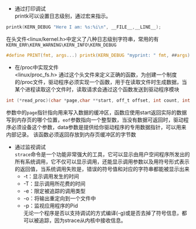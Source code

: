 - 通过打印调试  
printk可以设置日志级别，通过宏来指示。 
```C
printk(KERN_DEBUG "Here I am: %s:%i\n", __FILE__,__LINE__);
``` 
在头文件<linux/kernel.h>中定义了八种日志级别字符串，常用的有`KERN_ERR\KERN_WARNING\KERN_INFO\KERN_DEBUG`
```C
#define PRINT(fmt, args...) printk(KERN_DEBUG "myprint: " fmt, ##args)
```

- 在/proc中实现文件   
<linux/proc_fs.h>
通过这个头文件来定义正确的函数，为创建一个制度的/proc文件，驱动程序必须实现一个函数，用于在读取文件时生成数据，当某个进程读取这个文件时，读取请求会通过这个函数发送到驱动程序模块  
```C
int (*read_proc)(char *page,char **start, off_t offset, int count, int *eof, void *data);
```
参数中的`page`指针指向用来写入数据的缓冲区，函数应使用start返回实际的数据写到内存页的哪个位置，`eof`参数指向一个整型数，当没有数据可返回时，驱动程序必须设备这个参数，data参数是提供给你驱动程序的专用数据指针，可以用来内部记录。
该函数必须返回存放到内存页缓冲区的字节数


- 通过监视调试  
`strace`命令是一个功能非常强大的工具，它可以显示由用户空间程序所发出的所有系统调用，它不仅可以显示调用，还能显示调用参数以及用符号形式表示的返回值，当系统调用失败是，错误的符号值和对应的字符串都能被显示出来   
    - -t：显示调用发生的时间   
    - -T：显示调用所花费的时间
    - -e：限定被追踪的调用类型  
    - -o：将输出重定向到一个文件中  
    - -p：监视应用程序的Pid  
无论一个程序是否以支持调试的方式编译(-g)或是否去掉了符号信息，都可以被追踪，因为strace从内核中接收信息。